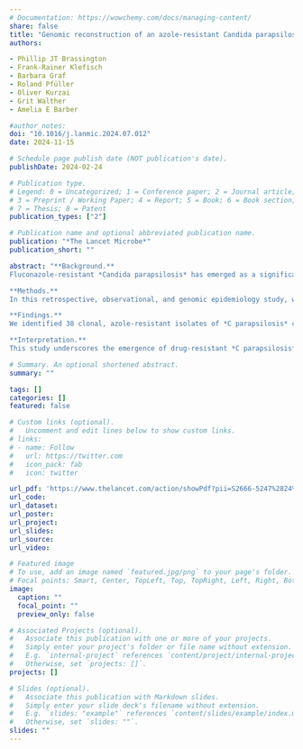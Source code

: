 ```yaml
---
# Documentation: https://wowchemy.com/docs/managing-content/
share: false
title: "Genomic reconstruction of an azole-resistant Candida parapsilosis outbreak and the creation of a multilocus sequence typing scheme: a retrospective observational and genomic epidemiology study"
authors:

- Phillip JT Brassington
- Frank-Rainer Klefisch
- Barbara Graf
- Roland Pfüller
- Oliver Kurzai
- Grit Walther
- Amelia E Barber

#author_notes:
doi: "10.1016/j.lanmic.2024.07.012"
date: 2024-11-15

# Schedule page publish date (NOT publication's date).
publishDate: 2024-02-24

# Publication type.
# Legend: 0 = Uncategorized; 1 = Conference paper; 2 = Journal article;
# 3 = Preprint / Working Paper; 4 = Report; 5 = Book; 6 = Book section;
# 7 = Thesis; 8 = Patent
publication_types: ["2"]

# Publication name and optional abbreviated publication name.
publication: "*The Lancet Microbe*"
publication_short: ""

abstract: "**Background.**  
Fluconazole-resistant *Candida parapsilosis* has emerged as a significant health-care-associated pathogen with a propensity to spread patient to patient and cause nosocomial outbreaks, similar to Candida auris. This study investigates a long-lasting outbreak of fluconazole-resistant *C parapsilosis* that was initially detected in December, 2018, and January, 2019, and officially declared in November, 2019; lasted multiple years; and involved several health-care centres in Berlin, Germany. <br>

**Methods.**  
In this retrospective, observational, and genomic epidemiology study, we used whole-genome sequencing (WGS) of isolates sent by German health-care facilities and laboratories to the National Reference Center for Invasive Fungal Infections (Jena, Germany) for antifungal susceptibility testing between Jan 1, 2016, and Dec 31, 2022. We included all potential outbreak samples (ie, isolates originating from Berlin that were resistant to fluconazole and voriconazole but susceptible to posaconazole) and all non-outbreak isolates that originated from outside of Berlin and were resistant to at least one azole. We also included a number of non-outbreak isolates from outside Berlin that were susceptible or resistant to azoles so that the total study dataset included a matching amount of outbreak and non-outbreak samples from Germany. We used admission and discharge records for patients involved in the outbreak and constructed a network of patient transfers in time and space. We used WGS data for included samples, complemented with WGS data for global samples obtained from the National Center for Biotechnology Information Sequence Read Archive, to construct single-nucleotide variant (SNV)-based phylogeny and perform SNV distance-based analyses. Additionally, we used the whole genomic dataset to identify loci with high discriminatory power to establish a multi-locus sequence typing (MLST) strategy for *C parapsilosis*. <br>

**Findings.**  
We identified 38 clonal, azole-resistant isolates of *C parapsilosis* causing 33 cases of invasive infection during a 2018–22 outbreak in multiple hospitals in Berlin. We also sequenced the genomes of 37 non-outbreak isolates. WGS revealed that outbreak strains were separated by a mean of 36 SNVs (SD 20), whereas outbreak strains differed from outgroup samples from Berlin and other regions of Germany by a mean of 2112 SNVs (828). Temporal and genomic reconstruction of the outbreak cases indicated that transfer of patients between health-care facilities was probably responsible for the persistent reimportation of the drug-resistant clone and subsequent person-to-person transmission. German outbreak strains were closely related to strains responsible for an outbreak in Canada and to isolates from Kuwait, Türkiye, and South Korea. Including the outbreak clone, we identified three distinct azole-resistant lineages carrying ERG11 Y132F in Germany. We identified four 750 bp loci in CPAR2_101400, CPAR2_101470, CPAR2_108720, and CPAR2_808110 for inclusion in our MLST strategy. Application of the MLST method to a global collection of 386 isolates identified 62 sequence types, with the outbreak strains all belonging to the same sequence type.<br>

**Interpretation.** 
This study underscores the emergence of drug-resistant *C parapsilosis* that can spread patient to patient within a health-care system, but also, possibly, internationally. Our findings highlight the importance of monitoring *C parapsilosis* epidemiology globally and of continuous surveillance and rigorous infection control measures at the local scale. We also developed a novel MLST scheme for genetic epidemiology and outbreak investigations, which could represent a faster and less expensive alternative to WGS."

# Summary. An optional shortened abstract.
summary: ""

tags: []
categories: []
featured: false

# Custom links (optional).
#   Uncomment and edit lines below to show custom links.
# links:
# - name: Follow
#   url: https://twitter.com
#   icon_pack: fab
#   icon: twitter

url_pdf: 'https://www.thelancet.com/action/showPdf?pii=S2666-5247%2824%2900202-7'
url_code:
url_dataset:
url_poster:
url_project:
url_slides:
url_source:
url_video:

# Featured image
# To use, add an image named `featured.jpg/png` to your page's folder. 
# Focal points: Smart, Center, TopLeft, Top, TopRight, Left, Right, BottomLeft, Bottom, BottomRight.
image:
  caption: ""
  focal_point: ""
  preview_only: false

# Associated Projects (optional).
#   Associate this publication with one or more of your projects.
#   Simply enter your project's folder or file name without extension.
#   E.g. `internal-project` references `content/project/internal-project/index.md`.
#   Otherwise, set `projects: []`.
projects: []

# Slides (optional).
#   Associate this publication with Markdown slides.
#   Simply enter your slide deck's filename without extension.
#   E.g. `slides: "example"` references `content/slides/example/index.md`.
#   Otherwise, set `slides: ""`.
slides: ""
---
```

